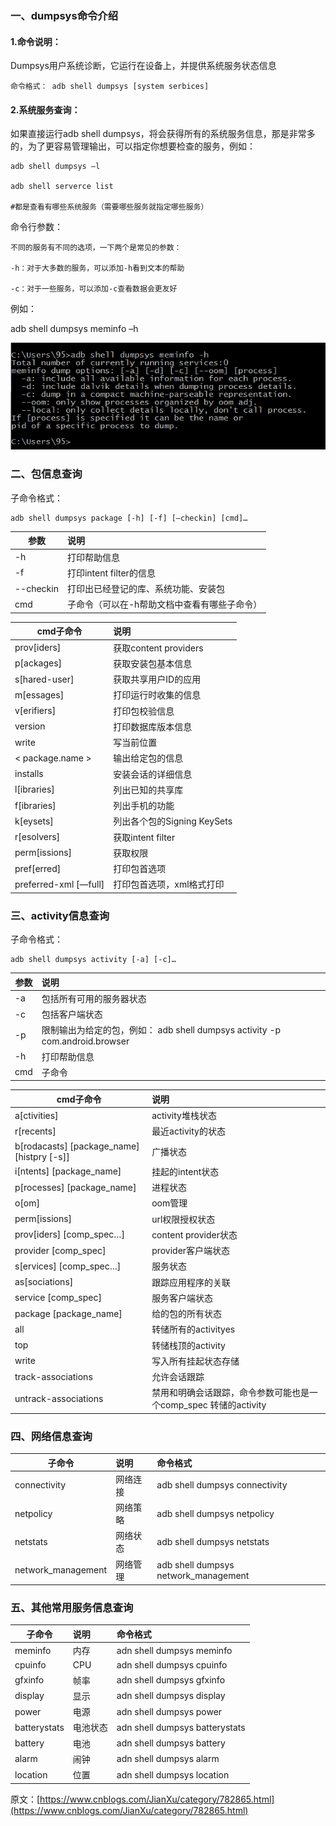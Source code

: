 ### 一、dumpsys命令介绍

#### 1.命令说明：

Dumpsys用户系统诊断，它运行在设备上，并提供系统服务状态信息

```
命令格式： adb shell dumpsys [system serbices]
```

#### 2.系统服务查询：

如果直接运行adb shell dumpsys，将会获得所有的系统服务信息，那是非常多的，为了更容易管理输出，可以指定你想要检查的服务，例如：

```
adb shell dumpsys –l

adb shell serverce list

#都是查看有哪些系统服务（需要哪些服务就指定哪些服务）
```

命令行参数：

```
不同的服务有不同的选项，一下两个是常见的参数：

-h：对于大多数的服务，可以添加-h看到文本的帮助

-c：对于一些服务，可以添加-c查看数据会更友好
```

例如：

adb shell dumpsys meminfo –h

![15272951743137.png](../imgs/15272951743137.png)

 

### 二、包信息查询

子命令格式：

```
adb shell dumpsys package [-h] [-f] [—checkin] [cmd]…
```


| 参数      | 说明                                         |
| --------- | :------------------------------------------- |
| -h        | 打印帮助信息                                 |
| -f        | 打印intent filter的信息                      |
| --checkin | 打印出已经登记的库、系统功能、安装包         |
| cmd       | 子命令（可以在-h帮助文档中查看有哪些子命令） |


| cmd子命令             | 说明                        |
| --------------------- | :-------------------------- |
| prov[iders]           | 获取content providers       |
| p[ackages]            | 获取安装包基本信息          |
| s[hared-user]         | 获取共享用户ID的应用        |
| m[essages]            | 打印运行时收集的信息        |
| v[erifiers]           | 打印包校验信息              |
| version               | 打印数据库版本信息          |
| write                 | 写当前位置                  |
| < package.name >      | 输出给定包的信息            |
| installs              | 安装会话的详细信息          |
| l[ibraries]           | 列出已知的共享库            |
| f[ibraries]           | 列出手机的功能              |
| k[eysets]             | 列出各个包的Signing KeySets |
| r[esolvers]           | 获取intent filter           |
| perm[issions]         | 获取权限                    |
| pref[erred]           | 打印包首选项                |
| preferred-xml [—full] | 打印包首选项，xml格式打印   |


### 三、activity信息查询

子命令格式：

```
adb shell dumpsys activity [-a] [-c]…
```

| 参数 | 说明                                                         |
| ---- | :----------------------------------------------------------- |
| -a   | 包括所有可用的服务器状态                                     |
| -c   | 包括客户端状态                                               |
| -p   | 限制输出为给定的包，例如： adb shell dumpsys activity -p com.android.browser |
| -h   | 打印帮助信息                                                 |
| cmd  | 子命令                                                       |


| cmd子命令                                  | 说明                                                         |
| ------------------------------------------ | :----------------------------------------------------------- |
| a[ctivities]                               | activity堆栈状态                                             |
| r[recents]                                 | 最近activity的状态                                           |
| b[rodacasts] [package_name] [histpry [-s]] | 广播状态                                                     |
| i[ntents] [package_name]                   | 挂起的intent状态                                             |
| p[rocesses] [package_name]                 | 进程状态                                                     |
| o[om]                                      | oom管理                                                      |
| perm[issions]                              | url权限授权状态                                              |
| prov[iders] [comp_spec…]                   | content provider状态                                         |
| provider [comp_spec]                       | provider客户端状态                                           |
| s[ervices] [comp_spec…]                    | 服务状态                                                     |
| as[sociations]                             | 跟踪应用程序的关联                                           |
| service [comp_spec]                        | 服务客户端状态                                               |
| package [package_name]                     | 给的包的所有状态                                             |
| all                                        | 转储所有的activityes                                         |
| top                                        | 转储栈顶的activity                                           |
| write                                      | 写入所有挂起状态存储                                         |
| track-associations                         | 允许会话跟踪                                                 |
| untrack-associations                       | 禁用和明确会话跟踪，命令参数可能也是一个comp_spec 转储的activity |


### 四、网络信息查询

| 子命令             | 说明     | 命令格式                             |
| ------------------ | :------- | :----------------------------------- |
| connectivity       | 网络连接 | adb shell dumpsys connectivity       |
| netpolicy          | 网络策略 | adb shell dumpsys netpolicy          |
| netstats           | 网络状态 | adb shell dumpsys netstats           |
| network_management | 网络管理 | adb shell dumpsys network_management |


### 五、其他常用服务信息查询
| 子命令       | 说明     | 命令格式                       |
| ------------ | :------- | :----------------------------- |
| meminfo      | 内存     | adn shell dumpsys meminfo      |
| cpuinfo      | CPU      | adn shell dumpsys cpuinfo      |
| gfxinfo      | 帧率     | adn shell dumpsys gfxinfo      |
| display      | 显示     | adn shell dumpsys display      |
| power        | 电源     | adn shell dumpsys power        |
| batterystats | 电池状态 | adn shell dumpsys batterystats |
| battery      | 电池     | adn shell dumpsys battery      |
| alarm        | 闹钟     | adn shell dumpsys alarm        |
| location     | 位置     | adn shell dumpsys location     |

原文：[https://www.cnblogs.com/JianXu/category/782865.html](https://www.cnblogs.com/JianXu/category/782865.html)